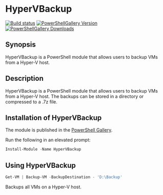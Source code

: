 # HyperVBackup

[![Build status](https://img.shields.io/appveyor/ci/hjorslev/HyperVBackup.svg?style=for-the-badge)](https://ci.appveyor.com/project/hjorslev/HyperVBackup)
[![PowerShellGallery Version](https://img.shields.io/powershellgallery/v/HyperVBackup.svg?style=for-the-badge)](https://www.powershellgallery.com/packages/HyperVBackup)
[![PowerShellGallery Downloads](https://img.shields.io/powershellgallery/dt/HyperVBackup.svg?style=for-the-badge)](https://www.powershellgallery.com/packages/HyperVBackup)

## Synopsis

HyperVBackup is a PowerShell module that allows users to backup VMs from a Hyper-V
host.

## Description

HyperVBackup is a PowerShell module that allows users to backup VMs from a Hyper-V
host. The backups can be stored in a directory or compressed to a .7z file.

## Installation of HyperVBackup

The module is published in the [PowerShell Gallery](https://www.powershellgallery.com/packages/SteamPS).

Run the following in an elevated prompt:

```powershell
Install-Module -Name HyperVBackup
```

## Using HyperVBackup

```powershell
Get-VM | Backup-VM -BackupDestination - 'D:\Backup'
```

Backups all VMs on a Hyper-V host.
